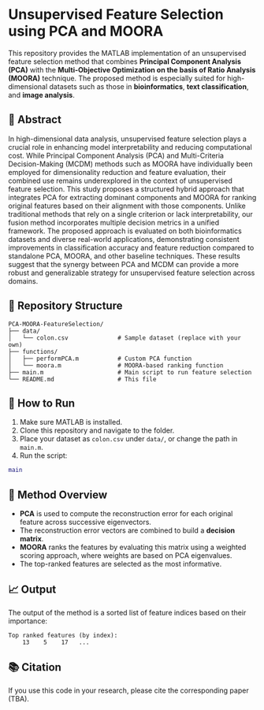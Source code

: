 # Unsupervised Feature Selection using PCA and MOORA

This repository provides the MATLAB implementation of an unsupervised feature selection method that combines **Principal Component Analysis (PCA)** with the **Multi-Objective Optimization on the basis of Ratio Analysis (MOORA)** technique. The proposed method is especially suited for high-dimensional datasets such as those in **bioinformatics**, **text classification**, and **image analysis**.

## 🔬 Abstract

In high-dimensional data analysis, unsupervised feature selection plays a crucial role in enhancing model interpretability and reducing computational cost. While Principal Component Analysis (PCA) and Multi-Criteria Decision-Making (MCDM) methods such as MOORA have individually been employed for dimensionality reduction and feature evaluation, their combined use remains underexplored in the context of unsupervised feature selection. This study proposes a structured hybrid approach that integrates PCA for extracting dominant components and MOORA for ranking original features based on their alignment with those components. Unlike traditional methods that rely on a single criterion or lack interpretability, our fusion method incorporates multiple decision metrics in a unified framework. The proposed approach is evaluated on both bioinformatics datasets and diverse real-world applications, demonstrating consistent improvements in classification accuracy and feature reduction compared to standalone PCA, MOORA, and other baseline techniques. These results suggest that the synergy between PCA and MCDM can provide a more robust and generalizable strategy for unsupervised feature selection across domains.

## 📁 Repository Structure

```
PCA-MOORA-FeatureSelection/
├── data/
│   └── colon.csv              # Sample dataset (replace with your own)
├── functions/
│   ├── performPCA.m           # Custom PCA function
│   └── moora.m                # MOORA-based ranking function
├── main.m                     # Main script to run feature selection
└── README.md                  # This file
```

## 🚀 How to Run

1. Make sure MATLAB is installed.
2. Clone this repository and navigate to the folder.
3. Place your dataset as `colon.csv` under `data/`, or change the path in `main.m`.
4. Run the script:

```matlab
main
```

## 🧠 Method Overview

- **PCA** is used to compute the reconstruction error for each original feature across successive eigenvectors.
- The reconstruction error vectors are combined to build a **decision matrix**.
- **MOORA** ranks the features by evaluating this matrix using a weighted scoring approach, where weights are based on PCA eigenvalues.
- The top-ranked features are selected as the most informative.

## 📈 Output

The output of the method is a sorted list of feature indices based on their importance:

```
Top ranked features (by index):
    13    5    17   ...
```

## 📚 Citation

If you use this code in your research, please cite the corresponding paper (TBA).